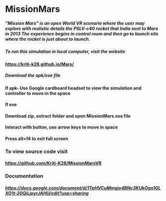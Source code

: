 # MissionMars
##### "Mission Mars" is an open World VR scenario where the user may explore with realistic details the PSLV-c40 rocket that India sent to Mars in 2013 The experience begins in control room and then go to launch site where the rocket is just about to launch.
##### To run this simulation in local computer, visit the website
#### https://kriti-k28.github.io/Mars/
##### Download the apk/exe file 
#### If apk- Use Google cardboard headset to view the simulation and controller to move in the space
#### If exe
#### Download zip, extract folder and open MissionMars.exe file
#### Interact with button, use arrow keys to move in space
#### Press alt+f4 to exit full screen 
### To view source code visit
#### https://github.com/Kriti-K28/MissionMarsVR
### Documentation
##### https://docs.google.com/document/d/1TpHVCuMmgjv4BNc3KUkOgn1GLXO1t-20QiLjpyrJAHU/edit?usp=sharing

